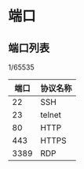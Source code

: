 # 端口

## 端口列表
1/65535

| 端口    | 协议名称 |
| ------- | -------- |
| 22      | SSH      |
| 23      | telnet   |
| 80      | HTTP     |
| 443     | HTTPS    |
| 3389    | RDP      |